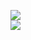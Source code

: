 [![](https://img.shields.io/badge/Made%20With-Github%20Spray-lightgrey.svg?style=for-the-badge&logo=github)](https://github.com/Annihil/github-spray#1393)  
[![](https://i.imgur.com/2DrTn0Z.gif)](https://github.com/Annihil/github-spray)